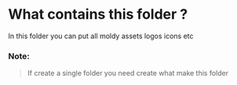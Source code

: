 # What contains this folder ?

In this folder you can put all moldy assets logos icons etc
### Note:

> If create a single folder you need create what make this folder
